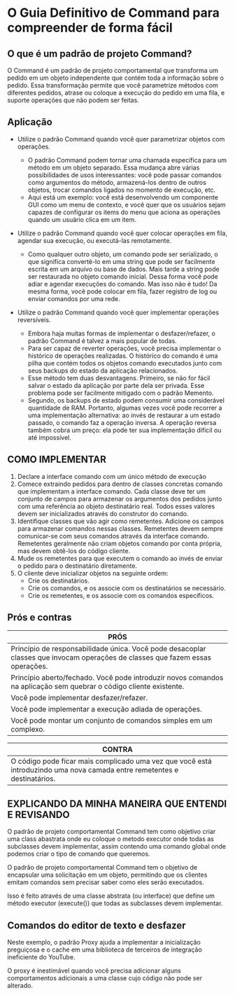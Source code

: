# O Guia Definitivo de Command para compreender de forma fácil

## O que é um padrão de projeto Command?

O Command é um padrão de projeto comportamental que transforma um pedido em um objeto independente que contém toda a
informação sobre o pedido. Essa transformação permite que você parametrize métodos com diferentes pedidos, atrase ou
coloque a execução do pedido em uma fila, e suporte operações que não podem ser feitas.

## Aplicação

* Utilize o padrão Command quando você quer parametrizar objetos com operações.
    * O padrão Command podem tornar uma chamada específica para um método em um objeto separado. Essa mudança abre
      várias possibilidades de usos interessantes: você pode passar comandos como argumentos do método, armazená-los
      dentro de outros objetos, trocar comandos ligados no momento de execução, etc.
    * Aqui está um exemplo: você está desenvolvendo um componente GUI como um menu de contexto, e você quer que os
      usuários sejam capazes de configurar os items do menu que aciona as operações quando um usuário clica em um item.


* Utilize o padrão Command quando você quer colocar operações em fila, agendar sua execução, ou executá-las remotamente.
    * Como qualquer outro objeto, um comando pode ser serializado, o que significa convertê-lo em uma string que pode
      ser facilmente escrita em um arquivo ou base de dados. Mais tarde a string pode ser restaurada no objeto comando
      inicial. Dessa forma você pode adiar e agendar execuções do comando. Mas isso não é tudo! Da mesma forma, você
      pode colocar em fila, fazer registro de log ou enviar comandos por uma rede.

* Utilize o padrão Command quando você quer implementar operações reversíveis.
    * Embora haja muitas formas de implementar o desfazer/refazer, o padrão Command é talvez a mais popular de todas.
    * Para ser capaz de reverter operações, você precisa implementar o histórico de operações realizadas. O histórico do
      comando é uma pilha que contém todos os objetos comando executados junto com seus backups do estado da aplicação
      relacionados.
    * Esse método tem duas desvantagens. Primeiro, se não for fácil salvar o estado da aplicação por parte dela ser
      privada. Esse problema pode ser facilmente mitigado com o padrão Memento.
    * Segundo, os backups de estado podem consumir uma considerável quantidade de RAM. Portanto, algumas vezes você pode
      recorrer a uma implementação alternativa: ao invés de restaurar a um estado passado, o comando faz a operação
      inversa. A operação reversa também cobra um preço: ela pode ter sua implementação difícil ou até impossível.

## COMO IMPLEMENTAR

1. Declare a interface comando com um único método de execução
2. Comece extraindo pedidos para dentro de classes concretas comando que implementam a interface comando. Cada classe
   deve ter um conjunto de campos para armazenar os argumentos dos pedidos junto com uma referência ao objeto
   destinatário real. Todos esses valores devem ser inicializados através do construtor do comando.
3. Identifique classes que vão agir como remetentes. Adicione os campos para armazenar comandos nessas classes.
   Remetentes devem sempre comunicar-se com seus comandos através da interface comando. Remetentes geralmente não criam
   objetos comando por conta própria, mas devem obtê-los do código cliente.
4. Mude os remetentes para que executem o comando ao invés de enviar o pedido para o destinatário diretamente.
5. O cliente deve inicializar objetos na seguinte ordem:
   <ul>
     <li>Crie os destinatários. </li>
     <li>Crie os comandos, e os associe com os destinatários se necessário. </li>
     <li>Crie os remetentes, e os associe com os comandos específicos. </li>
   </ul>

## Prós e contras

| PRÓS                                                                                                                          | 
|-------------------------------------------------------------------------------------------------------------------------------|
| Princípio de responsabilidade única. Você pode desacoplar classes que invocam operações de classes que fazem essas operações. |
| Princípio aberto/fechado. Você pode introduzir novos comandos na aplicação sem quebrar o código cliente existente.            |
| Você pode implementar desfazer/refazer.                                                                                       |
| Você pode implementar a execução adiada de operações.                                                                         |
| Você pode montar um conjunto de comandos simples em um complexo.                                                              |

| CONTRA                                                                                                                   | 
|--------------------------------------------------------------------------------------------------------------------------|
| O código pode ficar mais complicado uma vez que você está introduzindo uma nova camada entre remetentes e destinatários. |

## EXPLICANDO DA MINHA MANEIRA QUE ENTENDI E REVISANDO

O padrão de projeto comportamental Command tem como objetivo criar uma class abastrata onde eu coloque o metodo executor
onde todas as subclasses devem implementar,
assim contendo uma comando global onde podemos criar o tipo de comando que queremos.

O padrão de projeto comportamental Command tem o objetivo de encapsular uma solicitação em um objeto, permitindo que os
clientes emitam comandos sem precisar saber como eles serão executados.

Isso é feito através de uma classe abstrata (ou interface) que define um método executor (execute()) que todas as
subclasses devem implementar.

## Comandos do editor de texto e desfazer

Neste exemplo, o padrão Proxy ajuda a implementar a inicialização preguiçosa e o cache em uma biblioteca de terceiros de
integração ineficiente do YouTube.

O proxy é inestimável quando você precisa adicionar alguns comportamentos adicionais a uma classe cujo código não pode
ser alterado.

